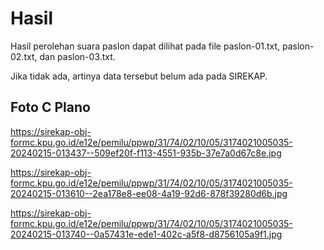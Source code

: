 # Hasil

Hasil perolehan suara paslon dapat dilihat pada file paslon-01.txt, paslon-02.txt, dan paslon-03.txt.

Jika tidak ada, artinya data tersebut belum ada pada SIREKAP.

## Foto C Plano

https://sirekap-obj-formc.kpu.go.id/e12e/pemilu/ppwp/31/74/02/10/05/3174021005035-20240215-013437--509ef20f-f113-4551-935b-37e7a0d67c8e.jpg

https://sirekap-obj-formc.kpu.go.id/e12e/pemilu/ppwp/31/74/02/10/05/3174021005035-20240215-013610--2ea178e8-ee08-4a19-92d6-878f39280d6b.jpg

https://sirekap-obj-formc.kpu.go.id/e12e/pemilu/ppwp/31/74/02/10/05/3174021005035-20240215-013740--0a57431e-ede1-402c-a5f8-d8756105a9f1.jpg

